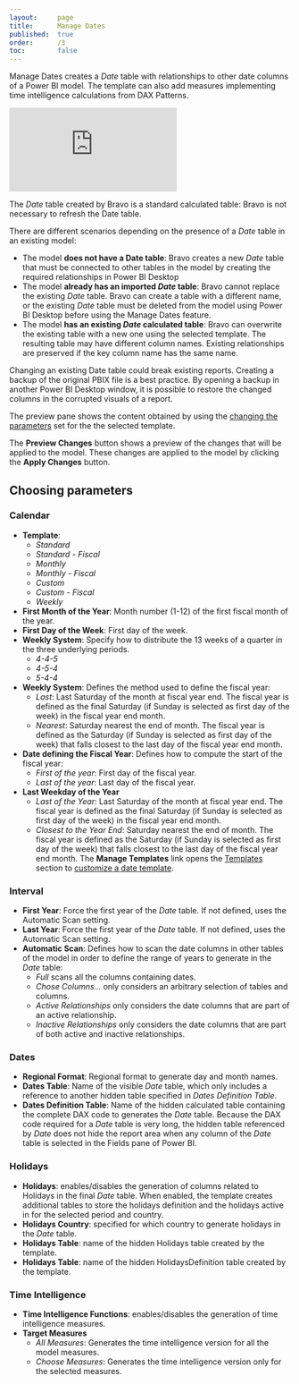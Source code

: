 ```yaml
---
layout:     page
title:      Manage Dates
published:  true
order:      /3
toc:        false
---
```


Manage Dates creates a *Date* table with relationships to other date columns of a Power BI model. The template can also add measures implementing time intelligence calculations from DAX Patterns.

<div class="video-container">
    <iframe src="https://player.vimeo.com/video/763679068" frameborder="0" allow="autoplay; fullscreen; picture-in-picture" allowfullscreen></iframe>
</div>

The *Date* table created by Bravo is a standard calculated table: Bravo is not necessary to refresh the Date table.

There are different scenarios depending on the presence of a *Date* table in an existing model:
- The model **does not have a Date table**: Bravo creates a new *Date* table that must be connected to other tables in the model by creating the required relationships in Power BI Desktop
- The model **already has an imported *Date* table**: Bravo cannot replace the existing *Date* table. Bravo can create a table with a different name, or the existing *Date* table must be deleted from the model using Power BI Desktop before using the Manage Dates feature.
- The model **has an existing *Date* calculated table**: Bravo can overwrite the existing table with a new one using the selected template. The resulting table may have different column names. Existing relationships are preserved if the key column name has the same name.

Changing an existing Date table could break existing reports. Creating a backup of the original PBIX file is a best practice. By opening a backup in another Power BI Desktop window, it is possible to restore the changed columns in the corrupted visuals of a report.

The preview pane shows the content obtained by using the [changing the parameters](#choosing-parameters) set for the the selected template.

The **Preview Changes** button shows a preview of the changes that will be applied to the model. These changes are applied to the model by clicking the **Apply Changes** button.

## Choosing parameters

### Calendar

- **Template**:
    - *Standard*
    - *Standard - Fiscal*
    - *Monthly*
    - *Monthly - Fiscal*
    - *Custom*
    - *Custom - Fiscal*
    - *Weekly*
- **First Month of the Year**: Month number (1-12) of the first fiscal month of the year.
- **First Day of the Week**: First day of the week.
- **Weekly System**: Specify how to distribute the 13 weeks of a quarter in the three underlying periods.
    - *4-4-5*
    - *4-5-4*
    - *5-4-4*
- **Weekly System**: Defines the method used to define the fiscal year:
    - *Last*: Last Saturday of the month at fiscal year end. The fiscal year is defined as the final Saturday (if Sunday is selected as first day of the week) in the fiscal year end month.
    - *Nearest*: Saturday nearest the end of month. The fiscal year is defined as the Saturday (if Sunday is selected as first day of the week) that falls closest to the last day of the fiscal year end month.
- **Date defining the Fiscal Year**: Defines how to compute the start of the fiscal year:
    - *First of the year*: First day of the fiscal year.
    - *Last of the year*: Last day of the fiscal year.
- **Last Weekday of the Year**
    - *Last of the Year*: Last Saturday of the month at fiscal year end. The fiscal year is defined as the final Saturday (if Sunday is selected as first day of the week) in the fiscal year end month.
    - *Closest to the Year End*: Saturday nearest the end of month. The fiscal year is defined as the Saturday (if Sunday is selected as first day of the week) that falls closest to the last day of the fiscal year end month.
The **Manage Templates** link opens the [Templates](../../configuration/options.md#templates) section to [customize a date template](customize-date-template.md).

### Interval

- **First Year**: Force the first year of the *Date* table. If not defined, uses the Automatic Scan setting.
- **Last Year**: Force the first year of the *Date* table. If not defined, uses the Automatic Scan setting.
- **Automatic Scan**: Defines how to scan the date columns in other tables of the model in order to define the range of years to generate in the *Date* table:
    - *Full* scans all the columns containing dates.
    - *Chose Columns...* only considers an arbitrary selection of tables and columns.
    - *Active Relationships* only considers the date columns that are part of an active relationship.
    - *Inactive Relationships* only considers the date columns that are part of both active and inactive relationships.

### Dates

- **Regional Format**: Regional format to generate day and month names.
- **Dates Table**: Name of the visible *Date* table, which only includes a reference to another hidden table specified in *Dates Definition Table*.
- **Dates Definition Table**: Name of the hidden calculated table containing the complete DAX code to generates the *Date* table. Because the DAX code required for a *Date* table is very long, the hidden table referenced by *Date* does not hide the report area when any column of the *Date* table is selected in the Fields pane of Power BI. 

### Holidays

- **Holidays**: enables/disables the generation of columns related to Holidays in the final *Date* table. When enabled, the template creates additional tables to store the holidays definition and the holidays active in for the selected period and country.
- **Holidays Country**: specified for which country to generate holidays in the *Date* table.
- **Holidays Table**: name of the hidden Holidays table created by the template.
- **Holidays Table**: name of the hidden HolidaysDefinition table created by the template.

### Time Intelligence

- **Time Intelligence Functions**: enables/disables the generation of time intelligence measures.
- **Target Measures**
    - *All Measures*: Generates the time intelligence version for all the model measures.
    - *Choose Measures*: Generates the time intelligence version only for the selected measures.
